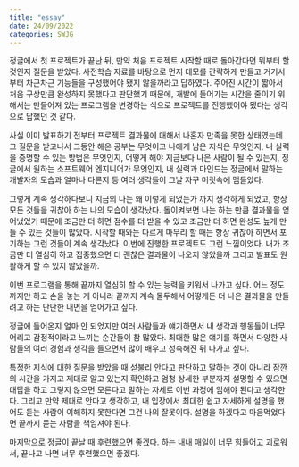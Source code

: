 ```yaml
---
title: "essay"
date: 24/09/2022
categories: SWJG
---
```


정글에서 첫 프로젝트가 끝난 뒤, 만약 처음 프로젝트 시작할 때로 돌아간다면 뭐부터 할 것인지 질문을 받았다. 사전학습 자료를 바탕으로 먼저 데모를 간략하게 만들고 거기서부터 차근차근 기능들을 구성했어야 됐지 않을까라고 답하였다. 주어진 시간이 짧아서 처음 구상만큼 완성하지 못했다고 판단했기 때문에, 개발에 들어가는 시간을 줄이기 위해서는 만들어져 있는 프로그램을 변경하는 식으로 프로젝트를 진행했어야 됐다는 생각으로 답했던 것 같다.   

사실 이미 발표하기 전부터 프로젝트 결과물에 대해서 나혼자 만족을 못한 상태였는데 그 질문을 받고나서 그동안 해온 공부는 무엇이고 나에게 남은 지식은 무엇인지, 내 실력을 증명할 수 있는 방법은 무엇인지, 어떻게 해야 지금보다 나은 사람이 될 수 있는지, 정글에서 원하는 소프트웨어 엔지니어가 무엇인지, 내 실력과 마인드는 정글에서 말하는 개발자의 모습과 얼마나 다른지 등 여러 생각들이 그날 자꾸 머릿속에 맴돌았다.    

그렇게 계속 생각하다보니 지금의 나는 왜 이렇게 되었는가 까지 생각하게 되었고, 항상 모든 것들을 귀찮아 하는 나의 모습이 생각났다. 돌이켜보면 나는 하는 만큼 결과물을 얻어냈었기 때문에 조금만 더 하면 점수를 더 받을 수 있고 조금만 더 하면 완성도 높게 만들 수 있는 것들이 많았다. 시작할 때와는 다르게 마무리 할 때는 항상 귀찮아 하면서 포기하는 그런 것들이 계속 생각났다. 이번에 진행한 프로젝트도 그런 느낌이었다. 내가 조금만 더 열심히 하고 집중했으면 더 괜찮은 결과물이 나오지 않았을까 그리고 발표도 원활하게 할 수 있지 않았을까.   

이번 프로그램을 통해 끝까지 열심히 할 수 있는 능력을 키워서 나가고 싶다. 어느 정도까지만 하고 손을 놓는 게 아니라 끝까지 계속 몰두해서 어떻게든 더 나은 결과물을 만들려고 하는 단단한 내면을 얻어가고 싶다.    

정글에 들어온지 얼마 안 되었지만 여러 사람들과 얘기하면서 내 생각과 행동들이 너무 어리고 감정적이라고 느끼는 순간들이 참 많았다. 최대한 많은 얘기를 하면서 다양한 사람들의 여러 경험과 생각을 들으면서 많이 배우고 성숙해진 뒤 나가고 싶다.   

특정한 지식에 대한 질문을 받았을 때 섣불리 안다고 판단하고 말하는 것이 아니라 잠깐의 시간을 가지고 제대로 알고 있는지 확인하고 엄청 상세한 부분까지 설명할 수 있으면 대답을 하고 그렇지 않으면 모른다고 말하는 자세로 이번 과정에 임해야 된다고 생각한다. 그리고 만약 제대로 안다고 생각하고, 내 입장에서 최대한 쉽고 자세하게 설명을 했어도 듣는 사람이 이해하지 못한다면 그건 나의 잘못이다. 설명을 하겠다고 마음먹었다면 끝까지 듣는 사람을 책임져야 된다.   

마지막으로 정글이 끝날 때 후련했으면 좋겠다. 하는 내내 매일이 너무 힘들어고 괴로워서, 끝나고 나면 너무 후련했으면 좋겠다.    
